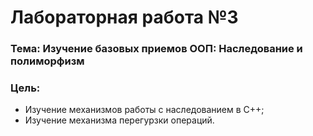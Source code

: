 # Лабораторная работа №3

### Тема: Изучение базовых приемов ООП: Наследование и полиморфизм

### Цель:
- Изучение механизмов работы с наследованием в C++;
- Изучение механизма перегурзки операций.
